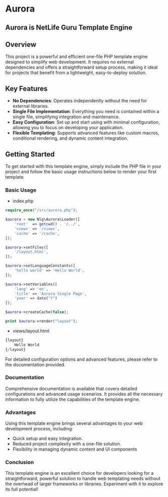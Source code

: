 # Aurora 
## Aurora is NetLife Guru Template Engine

## Overview
This project is a powerful and efficient one-file PHP template engine designed to simplify web development. It requires no external dependencies and offers a straightforward setup process, making it ideal for projects that benefit from a lightweight, easy-to-deploy solution.

## Key Features
- **No Dependencies**: Operates independently without the need for external libraries.
- **Single File Implementation**: Everything you need is contained within a single file, simplifying integration and maintenance.
- **Easy Configuration**: Set up and start using with minimal configuration, allowing you to focus on developing your application.
- **Flexible Templating**: Supports advanced features like custom macros, conditional rendering, and dynamic content integration.

## Getting Started
To get started with this template engine, simply include the PHP file in your project and follow the basic usage instructions below to render your first template.

### Basic Usage

- index.php
```php
require_once("/src/aurora.php");

$aurora = new Nlg\Aurora\Loader([
    'root'  => getcwd() . '/../',
    'views' => '/views',
    'cache' => '/cache',
]);

$aurora->setFiles([
    '/layout.html',
]);

$aurora->setLanguageConstants([
    'hello world' => 'Hello World',
]);

$aurora->setVariables([
    'lang' => 'en',
    'title' => 'Aurora Single Page',
    'year' => date("Y")
]);

$aurora->createCache(false);

print $aurora->render("layout");
```

- views/layout.html
```php
{layout}
    Hello World
{/layout}
```
For detailed configuration options and advanced features, please refer to the documentation provided.

### Documentation

Comprehensive documentation is available that covers detailed configurations and advanced usage scenarios. It provides all the necessary information to fully utilize the capabilities of the template engine.

### Advantages

Using this template engine brings several advantages to your web development process, including:

- Quick setup and easy integration.
- Reduced project complexity with a one-file solution.
- Flexibility in managing dynamic content and UI components

### Conclusion

This template engine is an excellent choice for developers looking for a straightforward, powerful solution to handle web templating needs without the overhead of larger frameworks or libraries. Experiment with it to explore its full potential!





